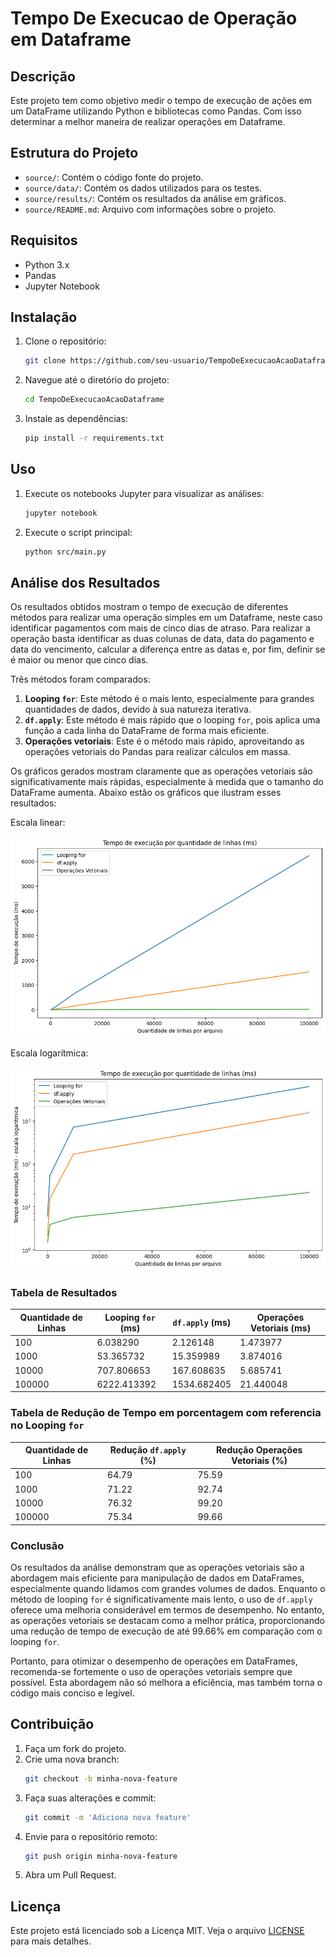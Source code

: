# Tempo De Execucao de Operação em Dataframe

## Descrição
Este projeto tem como objetivo medir o tempo de execução de ações em um DataFrame utilizando Python e bibliotecas como Pandas. Com isso determinar a melhor maneira de realizar operações em Dataframe.

## Estrutura do Projeto
- `source/`: Contém o código fonte do projeto.
- `source/data/`: Contém os dados utilizados para os testes.
- `source/results/`: Contém os resultados da análise em gráficos.
- `source/README.md`: Arquivo com informações sobre o projeto.

## Requisitos
- Python 3.x
- Pandas
- Jupyter Notebook

## Instalação
1. Clone o repositório:
    ```bash
    git clone https://github.com/seu-usuario/TempoDeExecucaoAcaoDataframe.git
    ```
2. Navegue até o diretório do projeto:
    ```bash
    cd TempoDeExecucaoAcaoDataframe
    ```
3. Instale as dependências:
    ```bash
    pip install -r requirements.txt
    ```

## Uso
1. Execute os notebooks Jupyter para visualizar as análises:
    ```bash
    jupyter notebook
    ```
2. Execute o script principal:
    ```bash
    python src/main.py
    ```

## Análise dos Resultados
Os resultados obtidos mostram o tempo de execução de diferentes métodos para realizar uma operação simples em um Dataframe, neste caso identificar pagamentos com mais de cinco dias de atraso. Para realizar a operação basta identificar as duas colunas de data, data do pagamento e data do vencimento, calcular a diferença entre as datas e, por fim, definir se é maior ou menor que cinco dias.

Três métodos foram comparados:

1. **Looping `for`**: Este método é o mais lento, especialmente para grandes quantidades de dados, devido à sua natureza iterativa.
2. **`df.apply`**: Este método é mais rápido que o looping `for`, pois aplica uma função a cada linha do DataFrame de forma mais eficiente.
3. **Operações vetoriais**: Este é o método mais rápido, aproveitando as operações vetoriais do Pandas para realizar cálculos em massa.

Os gráficos gerados mostram claramente que as operações vetoriais são significativamente mais rápidas, especialmente à medida que o tamanho do DataFrame aumenta. Abaixo estão os gráficos que ilustram esses resultados:

Escala linear:

![Gráfico de Tempo de Execução](source/results/grafico_tempo_por_metodo.png)

Escala logarítmica:

![Gráfico de Tempo de Execução (Escala Logarítmica)](source/results/grafico_log_tempo_por_metodo.png)

### Tabela de Resultados

| Quantidade de Linhas | Looping `for` (ms) | `df.apply` (ms) | Operações Vetoriais (ms) |
|----------------------|--------------------|-----------------|--------------------------|
| 100                  | 6.038290           | 2.126148        | 1.473977                 |
| 1000                 | 53.365732          | 15.359989       | 3.874016                 |
| 10000                | 707.806653         | 167.608635      | 5.685741                 |
| 100000               | 6222.413392        | 1534.682405     | 21.440048                |

### Tabela de Redução de Tempo em porcentagem com referencia no Looping `for`

| Quantidade de Linhas | Redução `df.apply` (%) | Redução Operações Vetoriais (%) |
|----------------------|------------------------|---------------------------------|
| 100                  | 64.79                  | 75.59                           |
| 1000                 | 71.22                  | 92.74                           |
| 10000                | 76.32                  | 99.20                           |
| 100000               | 75.34                  | 99.66                           |

### Conclusão

Os resultados da análise demonstram que as operações vetoriais são a abordagem mais eficiente para manipulação de dados em DataFrames, especialmente quando lidamos com grandes volumes de dados. Enquanto o método de looping `for` é significativamente mais lento, o uso de `df.apply` oferece uma melhoria considerável em termos de desempenho. No entanto, as operações vetoriais se destacam como a melhor prática, proporcionando uma redução de tempo de execução de até 99.66% em comparação com o looping `for`.

Portanto, para otimizar o desempenho de operações em DataFrames, recomenda-se fortemente o uso de operações vetoriais sempre que possível. Esta abordagem não só melhora a eficiência, mas também torna o código mais conciso e legível.


## Contribuição
1. Faça um fork do projeto.
2. Crie uma nova branch:
    ```bash
    git checkout -b minha-nova-feature
    ```
3. Faça suas alterações e commit:
    ```bash
    git commit -m 'Adiciona nova feature'
    ```
4. Envie para o repositório remoto:
    ```bash
    git push origin minha-nova-feature
    ```
5. Abra um Pull Request.

## Licença
Este projeto está licenciado sob a Licença MIT. Veja o arquivo [LICENSE](LICENSE) para mais detalhes.
